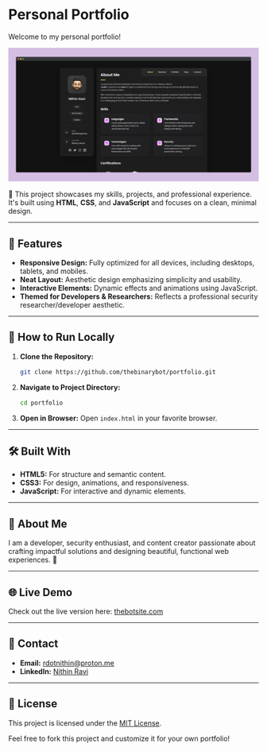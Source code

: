 # Personal Portfolio

Welcome to my personal portfolio! 

![](./assets/images/screenshot.png)

🎉 This project showcases my skills, projects, and professional experience. It's built using **HTML**, **CSS**, and **JavaScript** and focuses on a clean, minimal design.

---

## 🌟 Features

- **Responsive Design:** Fully optimized for all devices, including desktops, tablets, and mobiles.
- **Neat Layout:** Aesthetic design emphasizing simplicity and usability.
- **Interactive Elements:** Dynamic effects and animations using JavaScript.
- **Themed for Developers & Researchers:** Reflects a professional security researcher/developer aesthetic.

---

## 🚀 How to Run Locally

1. **Clone the Repository:**
   ```bash
   git clone https://github.com/thebinarybot/portfolio.git
   ```

2. **Navigate to Project Directory:**
   ```bash
   cd portfolio
   ```

3. **Open in Browser:** Open `index.html` in your favorite browser.

---

## 🛠️ Built With

- **HTML5:** For structure and semantic content.
- **CSS3:** For design, animations, and responsiveness.
- **JavaScript:** For interactive and dynamic elements.

---

## 👤 About Me

I am a developer, security enthusiast, and content creator passionate about crafting impactful solutions and designing beautiful, functional web experiences. 🌟

---

## 🌐 Live Demo

Check out the live version here: [thebotsite.com](https://thebotsite.com)

---

## 📩 Contact

- **Email:** [rdotnithin@proton.me](mailto:rdotnithin@proton.me)
- **LinkedIn:** [Nithin Ravi](https://linkedin.com/in/nithinravi10)

---

## 📝 License

This project is licensed under the [MIT License](./LICENSE).

Feel free to fork this project and customize it for your own portfolio!